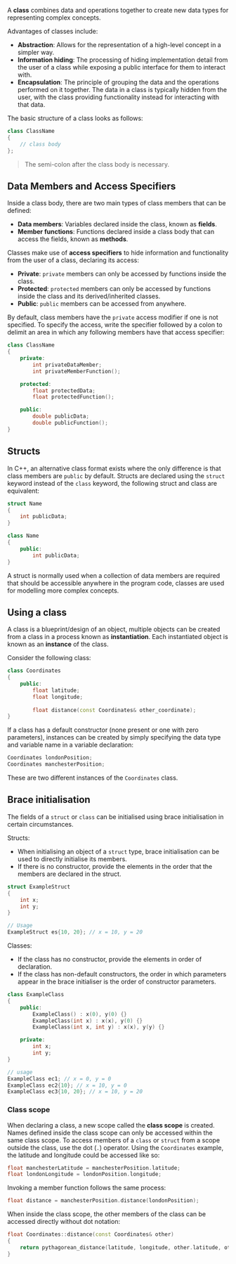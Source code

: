 A **class** combines data and operations together to create new data types for representing complex concepts.

Advantages of classes include:
- **Abstraction**: Allows for the representation of a high-level concept in a simpler way.
- **Information hiding**: The processing of hiding implementation detail from the user of a class while exposing a public interface for them to interact with.
- **Encapsulation**: The principle of grouping the data and the operations performed on it together. The data in a class is typically hidden from the user, with the class providing functionality instead for interacting with that data.

The basic structure of a class looks as follows:

```cpp
class ClassName
{
	// class body
};
```

> The semi-colon after the class body is necessary.

## Data Members and Access Specifiers
Inside a class body, there are two main types of class members that can be defined:

- **Data members**: Variables declared inside the class, known as **fields**.
- **Member functions**: Functions declared inside a class body that can access the fields, known as **methods**.

Classes make use of **access specifiers** to hide information and functionality from the user of a class, declaring its access:

- **Private**: `private` members can only be accessed by functions inside the class.
- **Protected**: `protected` members can only be accessed by functions inside the class and its derived/inherited classes.
- **Public**: `public` members can be accessed from anywhere.

By default, class members have the `private` access modifier if one is not specified. To specify the access, write the specifier followed by a colon to delimit an area in which any following members have that access specifier:

```cpp
class ClassName
{
	private:
		int privateDataMember;
		int privateMemberFunction();

	protected:
		float protectedData;
		float protectedFunction();

	public:
		double publicData;
		double publicFunction();
}
```

## Structs

In C++, an alternative class format exists where the only difference is that class members are `public` by default. Structs are declared using the `struct` keyword instead of the `class` keyword, the following struct and class are equivalent:

```cpp
struct Name
{
	int publicData;
}

class Name
{
	public:
		int publicData;
}
```

A struct is normally used when a collection of data members are required that should be accessible anywhere in the program code, classes are used for modelling more complex concepts.

## Using a class

A class is a blueprint/design of an object, multiple objects can be created from a class in a process known as **instantiation**. Each instantiated object is known as an **instance** of the class.

Consider the following class:

```cpp
class Coordinates
{
	public:
		float latitude;
		float longitude;
		
		float distance(const Coordinates& other_coordinate);
}
```

If a class has a default constructor (none present or one with zero parameters), instances can be created by simply specifying the data type and variable name in a variable declaration:

```cpp
Coordinates londonPosition;
Coordinates manchesterPosition;
```

These are two different instances of the `Coordinates` class.

## Brace initialisation

The fields of a `struct` or `class` can be initialised using brace initialisation in certain circumstances.

Structs:
- When initialising an object of a `struct` type, brace initialisation can be used to directly initialise its members.
- If there is no constructor, provide the elements in the order that the members are declared in the struct.

```cpp
struct ExampleStruct
{
	int x;
	int y;
}

// Usage
ExampleStruct es{10, 20}; // x = 10, y = 20
```

Classes:
- If the class has no constructor, provide the elements in order of declaration.
- If the class has non-default constructors, the order in which parameters appear in the brace initialiser is the order of constructor parameters.

```cpp
class ExampleClass
{
	public:
		ExampleClass() : x(0), y(0) {}
		ExampleClass(int x) : x(x), y(0) {}
		ExampleClass(int x, int y) : x(x), y(y) {}

	private:
		int x;
		int y;
}

// usage
ExampleClass ec1; // x = 0, y = 0
ExampleClass ec2{10}; // x = 10, y = 0
ExampleClass ec3{10, 20}; // x = 10, y = 20
```
### Class scope

When declaring a class, a new scope called the **class scope** is created. Names defined inside the class scope can only be accessed within the same class scope. To access members of a `class` or `struct` from a scope outside the class, use the dot (`.`) operator. Using the `Coordinates` example, the latitude and longitude could be accessed like so:

```cpp
float manchesterLatitude = manchesterPosition.latitude;
float londonLongitude = londonPosition.longitude;
```

Invoking a member function follows the same process:

```cpp
float distance = manchesterPosition.distance(londonPosition);
```

When inside the class scope, the other members of the class can be accessed directly without dot notation:

```cpp
float Coordinates::distance(const Coordinates& other)
{
	return pythagorean_distance(latitude, longitude, other.latitude, other.longitude);
}
```


